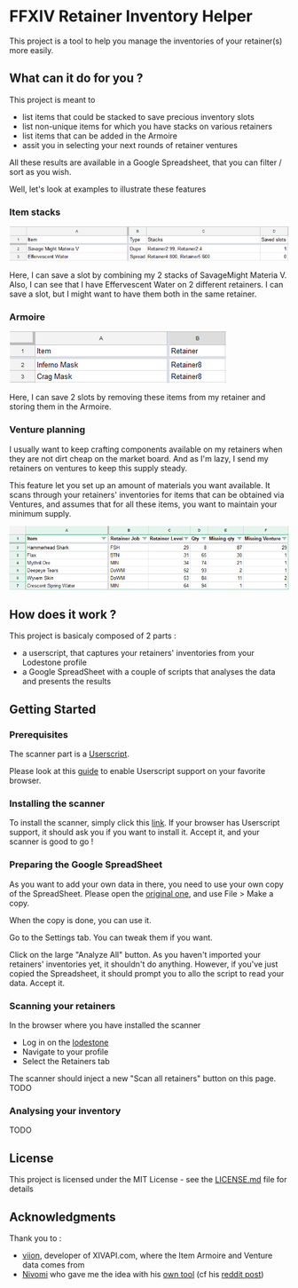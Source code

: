 
# FFXIV Retainer Inventory Helper

This project is a tool to help you manage the inventories of your retainer(s) more easily.

## What can it do for you ?

This project is meant to 
 - list items that could be stacked to save precious inventory slots
 - list non-unique items for which you have stacks on various retainers
 - list items that can be added in the Armoire
 - assit you in selecting your next rounds of retainer ventures 

All these results are available in a Google Spreadsheet, that you can filter / sort as you wish.

Well, let's look at examples to illustrate these features

### Item stacks

![Item Stacks](/docs/example_report_stacks.png)

Here, I can save a slot by combining my 2 stacks of SavageMight Materia V.
Also, I can see that I have Effervescent Water on 2 different retainers. I can save a slot, but I might want to have them both in the same retainer.

### Armoire

![Item Stacks](/docs/example_report_armoire.png)

Here, I can save 2 slots by removing these items from my retainer and storing them in the Armoire.

### Venture planning

I usually want to keep crafting components available on my retainers when they are not dirt cheap on the market board. 
And as I'm lazy, I send my retainers on ventures to keep this supply steady.

This feature let you set up an amount of materials you want available.
It scans through your retainers' inventories for items that can be obtained via Ventures, and assumes that for all these items, you want to maintain your minimum supply.

![Item Stacks](/docs/example_report_ventures.png)


## How does it work ?

This project is basicaly composed of 2 parts : 
 - a userscript, that captures your retainers' inventories from your Lodestone profile
 - a Google SpreadSheet with a couple of scripts that analyses the data and presents the results


## Getting Started

### Prerequisites

The scanner part is a [Userscript](https://github.com/OpenUserJs/OpenUserJS.org/wiki/Userscript-beginners-HOWTO).

Please look at this [guide](https://github.com/OpenUserJs/OpenUserJS.org/wiki/Userscript-beginners-HOWTO#how-do-i-get-going) to enable Userscript support on your favorite browser.

### Installing the scanner

To install the scanner, simply click this [link](https://raw.github.com/neraud/FFXIV_RetainerInventoryHelper/master/inventory_scanner/ffxiv_retainer_inventory_scanner.user.js).
If your browser has Userscript support, it should ask you if you want to install it.
Accept it, and your scanner is good to go !

### Preparing the Google SpreadSheet

As you want to add your own data in there, you need to use your own copy of the SpreadSheet.
Please open the [original one](https://drive.google.com/open?id=1jxjx9Cea4a9G-Vb9l4BhonjbWX-rGVKzOwS04e1da_U), and use File > Make a copy.

When the copy is done, you can use it.

Go to the Settings tab.
You can tweak them if you want.

Click on the large "Analyze All" button.
As you haven't imported your retainers' inventories yet, it shouldn't do anything.
However, if you've just copied the Spreadsheet, it should prompt you to allo the script to read your data. Accept it. 

### Scanning your retainers

In the browser where you have installed the scanner
 - Log in on the [lodestone](https://na.finalfantasyxiv.com/lodestone/)
 - Navigate to your profile
 - Select the Retainers tab 

The scanner should inject a new "Scan all retainers" button on this page.
TODO

### Analysing your inventory

TODO

## License

This project is licensed under the MIT License - see the [LICENSE.md](LICENSE.md) file for details

## Acknowledgments

Thank you to : 
* [viion](https://github.com/viion), developer of XIVAPI.com, where the Item Armoire and Venture data comes from 
* [Nivomi](https://www.reddit.com/user/Nivomi) who gave me the idea with his [own tool](https://terribleideas.org/retainermaintainer/) (cf his [reddit post](https://www.reddit.com/r/ffxiv/comments/7unmde/introducing_retainer_maintainer_alpha_a_tool_to/))


